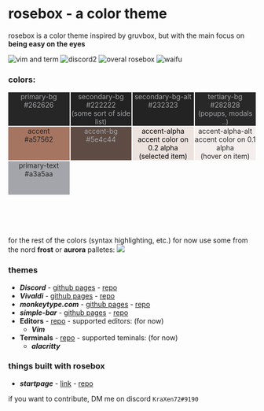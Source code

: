 # rosebox - a color theme
rosebox is a color theme inspired by gruvbox, but with the main focus on **being easy on the eyes**  

![vim and term](https://cdn.discordapp.com/attachments/803974055485112350/804283879094485032/here.png)
![discord2](https://cdn.discordapp.com/attachments/704792091955429426/769205102393032744/unknown.png)
![overal rosebox](https://cdn.discordapp.com/attachments/803974055485112350/804294643826032690/overall_rosebox.png)
![waifu](https://cdn.discordapp.com/attachments/704792091955429426/804774082418966568/unknown.png)
  
### colors:
<div class = "grid-wrapper">
    <div class="grid-item primary-bg"> 
        primary-bg <br> #262626
    </div>
    <div class="grid-item secondary-bg"> 
        secondary-bg <br> #222222 <br> (some sort of side list)
    </div>
    <div class="grid-item secondary-bg-alt"> 
        secondary-bg-alt <br> #232323
    </div>
    <div class="grid-item tertiary-bg"> 
        tertiary-bg <br> #282828 <br> (popups, modals ..)
    </div>
    <div class="grid-item accent"> 
        accent <br> #a57562
    </div>
    <div class="grid-item accent-bg"> 
        accent-bg <br> #5e4c44
    </div>
    <div class="grid-item accent-a"> 
        accent-alpha <br> accent color on 0.2 alpha <br> (selected item)
    </div>
    <div class="grid-item accent-a2"> 
        accent-alpha-alt <br> accent color on 0.1 alpha <br> (hover on item)
    </div>
    <div class="grid-item text-primary"> 
        primary-text <br> #a3a5aa <br>
    </div>

</div>
<style>
.grid-wrapper {
    display: grid;
    grid-template-rows: repeat(4, 1fr);
    grid-template-columns: repeat(4, 1fr);
    grid-gap: 2px;
}
.grid-item {
    display: grid;
    text-align: center;
    color: #a3a5aa;
    vertical-align: center;
}
.primary-bg {background: #262626;}
.secondary-bg {background: #222222;}
.secondary-bg-alt {background: #232323;}
.tertiary-bg {background: #282828;}
.accent {
    color: #262626;
    background: #a57562;
}
.accent-bg {background: #5e4c44}
.accent-a {
    color: black;
    background: rgba(165, 117, 98, 0.2)
}
.accent-a2 {
    color: #262626;
    background: rgba(165, 117, 98, 0.1)
}
.text-primary {
    background: #a3a5aa;
    color: #262626;
}
</style>


for the rest of the colors (syntax highlighting, etc.) for now use some from the nord <strong>frost</strong> or <strong>aurora</strong> palletes:
<span style = "width: 100%">
    <img src="https://cdn.discordapp.com/attachments/704792091955429426/804293553982406696/nord.png">

</span>

### themes
- **_Discord_** - [github pages](https://kraxen72.github.io/rosebox/discord) - [repo](https://github.com/KraXen72/rosebox/tree/master/discord)
- **_Vivaldi_** - [github pages](https://kraxen72.github.io/rosebox/vivaldi) - [repo](https://github.com/KraXen72/rosebox/tree/master/vivaldi)
- **_monkeytype.com_** - [github pages](https://kraxen72.github.io/rosebox/monkeytype) - [repo](https://github.com/KraXen72/rosebox/tree/master/monkeytype)
- **_simple-bar_** - [github pages](https://kraxen72.github.io/rosebox/simple-bar-rosebox) - [repo](https://github.com/KraXen72/rosebox/tree/master/simple-bar-rosebox)
- **Editors** - [repo](https://github.com/KraXen72/rosebox/tree/master/editors) - supported editors: (for now)
    - **_Vim_**
- **Terminals** - [repo](https://github.com/KraXen72/rosebox/tree/master/terminals) - supported teminals: (for now)
    - **_alacritty_**
  
### things built with rosebox
- **_startpage_** - [link](https://kraxen72.github.io/rosebox/minimal-startpage) - [repo](https://github.com/KraXen72/rosebox/tree/master/minimal-startpage)

if you want to contribute, DM me on discord ``KraXen72#9190``